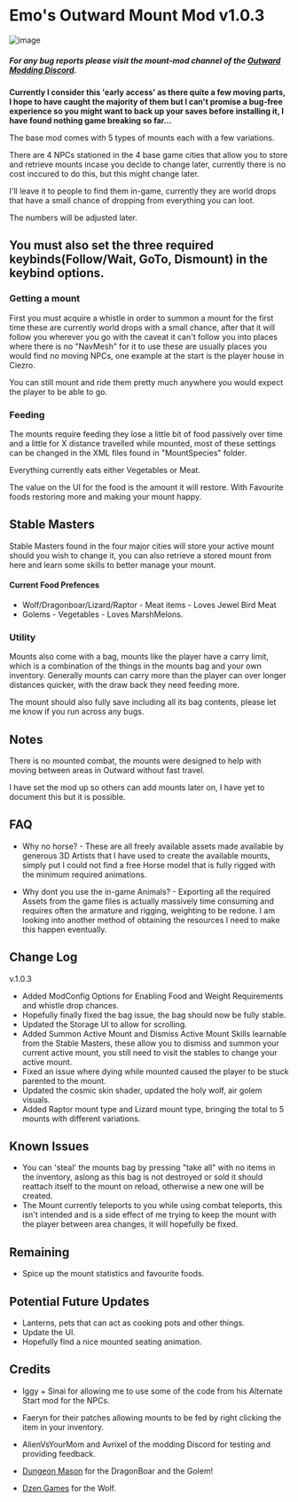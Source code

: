 # Emo's Outward Mount Mod v1.0.3

![image](https://user-images.githubusercontent.com/3288858/175751166-ab3d6da0-a3a6-4aa6-880d-aa6197d8a627.png)


##### For any bug reports please visit the mount-mod channel of the [Outward Modding Discord](https://discord.gg/zKyfGmy7TR). 


**Currently I consider this 'early access' as there quite a few moving parts, I hope to have caught the majority of them but I can't promise a bug-free experience so you might want to back up your saves before installing it, I have found nothing game breaking so far...**

The base mod comes with 5 types of mounts each with a few variations. 

There are 4 NPCs stationed in the 4 base game cities that allow you to store and retrieve mounts incase you decide to change later, currently there is no cost inccured to do this, but this might change later.

I'll leave it to people to find them in-game, currently they are world drops that have a small chance of dropping from everything you can loot.

The numbers will be adjusted later.

## You must also set the three required keybinds(Follow/Wait, GoTo, Dismount) in the keybind options.


### Getting a mount

First you must acquire a whistle in order to summon a mount for the first time these are currently world drops with a small chance, after that it will follow you wherever you go with the caveat it can't follow you into places where there is no "NavMesh" for it to use these are usually places you would find no moving NPCs, one example at the start is the player house in Ciezro. 

You can still mount and ride them pretty much anywhere you would expect the player to be able to go.

### Feeding

The mounts require feeding they lose a little bit of food passively over time and a little for X distance travelled while mounted, most of these settings can be changed in the XML files found in "MountSpecies" folder. 

Everything currently eats either Vegetables or Meat. 

The value on the UI for the food is the amount it will restore. With Favourite foods restoring more and making your mount happy.


## Stable Masters
Stable Masters found in the four major cities will store your active mount should you wish to change it, you can also retrieve a stored mount from here and learn some skills to better manage your mount.


#### Current Food Prefences

- Wolf/Dragonboar/Lizard/Raptor - Meat items - Loves Jewel Bird Meat
- Golems - Vegetables - Loves MarshMelons.


### Utility
Mounts also come with a bag, mounts like the player have a carry limit, which is a combination of the things in the mounts bag and your own inventory. 
Generally mounts can carry more than the player can over longer distances quicker, with the draw back they need feeding more. 

The mount should also fully save including all its bag contents, please let me know if you run across any bugs.


## Notes 
There is no mounted combat, the mounts were designed to help with moving between areas in Outward without fast travel.

I have set the mod up so others can add mounts later on, I have yet to document this but it is possible.


## FAQ 

- Why no horse? - These are all freely available assets made available by generous 3D Artists that I have used to create the available mounts, simply put I could not find a free Horse model that is fully rigged with the minimum required animations.

- Why dont you use the in-game Animals? - Exporting all the required Assets from the game files is actually massively time consuming and requires often the armature and rigging, weighting to be redone. I am looking into another method of obtaining the resources I need to make this happen eventually.

## Change Log

v.1.0.3 
- Added ModConfig Options for Enabling Food and Weight Requirements and whistle drop chances.
- Hopefully finally fixed the bag issue, the bag should now be fully stable. 
- Updated the Storage UI to allow for scrolling.
- Added Summon Active Mount and Dismiss Active Mount Skills learnable from the Stable Masters, these allow you to dismiss and summon your current active mount, you still need to visit the stables to change your active mount.
- Fixed an issue where dying while mounted caused the player to be stuck parented to the mount.
- Updated the cosmic skin shader, updated the holy wolf, air golem visuals.
- Added Raptor mount type and Lizard mount type, bringing the total to 5 mounts with different variations.

## Known Issues
- You can 'steal' the mounts bag by pressing "take all" with no items in the inventory, aslong as this bag is not destroyed or sold it should reattach itself to the mount on reload, otherwise a new one will be created.
- The Mount currently teleports to you while using combat teleports, this isn't intended and is a side effect of me trying to keep the mount with the player between area changes, it will hopefully be fixed.


## Remaining 
- Spice up the mount statistics and favourite foods.

## Potential Future Updates
 - Lanterns, pets that can act as cooking pots and other things. 
 - Update the UI.
 - Hopefully find a nice mounted seating animation.


## Credits

- Iggy + Sinai for allowing me to use some of the code from his Alternate Start mod for the NPCs.

- Faeryn for their patches allowing mounts to be fed by right clicking the item in your inventory.

- AlienVsYourMom and Avrixel of the modding Discord for testing and providing feedback.

- [Dungeon Mason](https://assetstore.unity.com/packages/3d/characters/creatures/dragon-the-soul-eater-and-dragon-boar-77121#description) for the DragonBoar and the Golem!

- [Dzen Games](https://assetstore.unity.com/packages/3d/characters/animals/wolf-animated-45505#description) for the Wolf.

